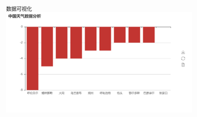 数据可视化
![Image text](https://github.com/my11035633/Weather-crawl-and-data-visualization/blob/master/image/Bar.png)
